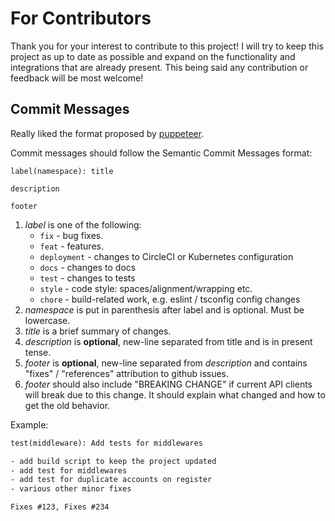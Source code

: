 # For Contributors

Thank you for your interest to contribute to this project! I will try to keep this project as up to date as possible and expand on the functionality and integrations that are already present. This being said any contribution or feedback will be most welcome!

## Commit Messages

Really liked the format proposed by [puppeteer](https://github.com/GoogleChrome/puppeteer/blob/master/CONTRIBUTING.md#commit-messages).

Commit messages should follow the Semantic Commit Messages format:

```text
label(namespace): title

description

footer
```

1. *label* is one of the following:
    - `fix` - bug fixes.
    - `feat` - features.
    - `deployment` - changes to CircleCI or Kubernetes configuration
    - `docs` - changes to docs
    - `test` - changes to tests
    - `style` - code style: spaces/alignment/wrapping etc.
    - `chore` - build-related work, e.g. eslint / tsconfig config changes
2. *namespace* is put in parenthesis after label and is optional. Must be lowercase.
3. *title* is a brief summary of changes.
4. *description* is **optional**, new-line separated from title and is in present tense.
5. *footer* is **optional**, new-line separated from *description* and contains "fixes" / "references" attribution to github issues.
6. *footer* should also include "BREAKING CHANGE" if current API clients will break due to this change. It should explain what changed and how to get the old behavior.

Example:

```txt
test(middleware): Add tests for middlewares

- add build script to keep the project updated
- add test for middlewares
- add test for duplicate accounts on register
- various other minor fixes

Fixes #123, Fixes #234
```
